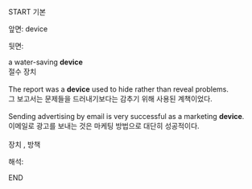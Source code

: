 START
기본

앞면:
device


뒷면:
<div>a water-saving <b>device</b> </div><div>절수 장치<br><br><div><div>The report was a <b>device</b> used to hide rather than reveal problems. </div><div>그 보고서는 문제들을 드러내기보다는 감추기 위해 사용된 계책이었다.<br><br><div><div>Sending advertising by email is very successful as a marketing <b>device</b>.</div><div>이메일로 광고를 보내는 것은 마케팅 방법으로 대단히 성공적이다.</div></div><br>장치 , 방책</div></div></div>


해석:

END